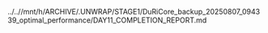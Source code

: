 ../..//mnt/h/ARCHIVE/.UNWRAP/STAGE1/DuRiCore_backup_20250807_094339_optimal_performance/DAY11_COMPLETION_REPORT.md